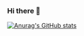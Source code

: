 ### Hi there 👋

[![Anurag's GitHub stats](https://github-readme-stats.vercel.app/api?username=ashley-nascimento&show_icons=true&theme=jolly)](https://github.com/anuraghazra/github-readme-stats)
